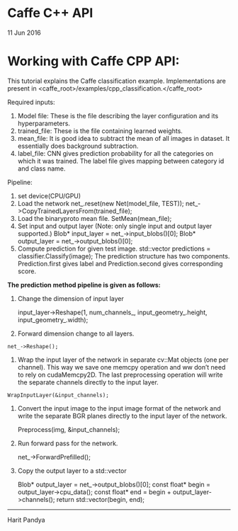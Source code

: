 # Caffe C++ API

11 Jun 2016

# Working with Caffe CPP API:

This tutorial explains the Caffe classification example. Implementations are present in <caffe_root>/examples/cpp_classification.</caffe_root>

Required inputs:

1.  Model file: These is the file describing the layer configuration and its hyperparameters.
2.  trained_file: These is the file containing learned weights.
3.  mean_file: It is good idea to subtract the mean of all images in dataset. It essentially does background subtraction.
4.  label_file: CNN gives prediction probability for all the categories on which it was trained. The label file gives mapping between category id and class name.

Pipeline:

1.  set device(CPU/GPU)
2.  Load the network net_.reset(new Net<float>(model_file, TEST)); net_->CopyTrainedLayersFrom(trained_file);</float>
3.  Load the binaryproto mean file. SetMean(mean_file);
4.  Set input and output layer (Note: only single input and output layer supported.)
    Blob<float>* input_layer = net_->input_blobs()[0]; Blob<float>* output_layer = net_->output_blobs()[0];</float></float>
5.  Compute prediction for given test image. std::vector <prediction>predictions = classifier.Classify(image); The prediction structure has two components. Prediction.first gives label and Prediction.second gives corresponding score.</prediction>

**The prediction method pipeline is given as follows:**

1.  Change the dimension of input layer

    input_layer->Reshape(1, num_channels_, input_geometry_.height, input_geometry_.width);

2.  Forward dimension change to all layers.



```
net_->Reshape();

```


1.  Wrap the input layer of the network in separate cv::Mat objects (one per channel). This way we save one memcpy operation and ww don’t need to rely on cudaMemcpy2D. The last preprocessing operation will write the separate channels directly to the input layer.


```
WrapInputLayer(&input_channels);

```


1.  Convert the input image to the input image format of the network and write the separate BGR planes directly to the input layer of the network.

    Preprocess(img, &input_channels);

2.  Run forward pass for the network.

    net_->ForwardPrefilled();

3.  Copy the output layer to a std::vector

    Blob<float>* output_layer = net_->output_blobs()[0]; const float* begin = output_layer->cpu_data(); const float* end = begin + output_layer->channels(); return std::vector<float>(begin, end);</float></float>

* * *

Harit Pandya